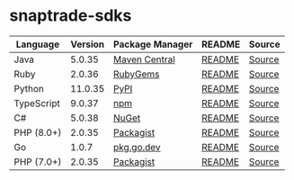 # snaptrade-sdks

|Language|Version|Package Manager|README|Source|
|-|-|-|-|-|
|Java|5.0.35|[Maven Central](https://central.sonatype.com/artifact/com.konfigthis/snaptrade-java-sdk/5.0.35)|[README](https://github.com/passiv/snaptrade-sdks/tree/HEAD/sdks/java#readme)|[Source](https://github.com/passiv/snaptrade-sdks/tree/HEAD/sdks/java)|
|Ruby|2.0.36|[RubyGems](https://rubygems.org/gems/snaptrade/versions/2.0.36)|[README](https://github.com/passiv/snaptrade-sdks/tree/HEAD/sdks/ruby#readme)|[Source](https://github.com/passiv/snaptrade-sdks/tree/HEAD/sdks/ruby)|
|Python|11.0.35|[PyPI](https://pypi.org/project/snaptrade-python-sdk/11.0.35)|[README](https://github.com/passiv/snaptrade-sdks/tree/HEAD/sdks/python#readme)|[Source](https://github.com/passiv/snaptrade-sdks/tree/HEAD/sdks/python)|
|TypeScript|9.0.37|[npm](https://www.npmjs.com/package/snaptrade-typescript-sdk/v/9.0.37)|[README](https://github.com/passiv/snaptrade-sdks/tree/HEAD/sdks/typescript#readme)|[Source](https://github.com/passiv/snaptrade-sdks/tree/HEAD/sdks/typescript)|
|C#|5.0.38|[NuGet](https://nuget.org/packages/SnapTrade.Net/5.0.38)|[README](https://github.com/passiv/snaptrade-sdks/tree/HEAD/sdks/csharp#readme)|[Source](https://github.com/passiv/snaptrade-sdks/tree/HEAD/sdks/csharp)|
|PHP (8.0+)|2.0.35|[Packagist](https://packagist.org/packages/konfig/snaptrade-php-sdk#2.0.35)|[README](https://github.com/passiv/snaptrade-php-sdk/tree/HEAD#readme)|[Source](https://github.com/passiv/snaptrade-php-sdk/tree/HEAD)|
|Go|1.0.7|[pkg.go.dev](https://pkg.go.dev/github.com/passiv/snaptrade-sdks/sdks/go)|[README](https://github.com/passiv/snaptrade-sdks/tree/HEAD/sdks/go#readme)|[Source](https://github.com/passiv/snaptrade-sdks/tree/HEAD/sdks/go)|
|PHP (7.0+)|2.0.35|[Packagist](https://packagist.org/packages/konfig/snaptrade-php-7-sdk#2.0.35)|[README](https://github.com/passiv/snaptrade-php-7-sdk/tree/HEAD#readme)|[Source](https://github.com/passiv/snaptrade-php-7-sdk/tree/HEAD)|